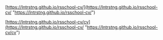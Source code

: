 [https://Intrstng.github.io/rsschool-cv/](https://Intrstng.github.io/rsschool-cv/ "https://Intrstng.github.io/rsschool-cv/")

[https://Intrstng.github.io/rsschool-cv/cv](https://Intrstng.github.io/rsschool-cv/ "https://Intrstng.github.io/rsschool-cv/cv")